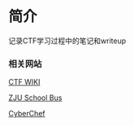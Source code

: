 # 简介

记录CTF学习过程中的笔记和writeup

### 相关网站

[CTF WIKI](https://ctf-wiki.org/)

[ZJU School Bus](https://zjusec.com/)

[CyberChef](https://lab.tonycrane.cc/CyberChef/)